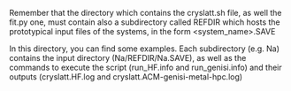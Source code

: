 Remember that the directory which contains the cryslatt.sh file, as well the fit.py one, must contain also a subdirectory called REFDIR which hosts the prototypical input files of the systems, in the form <system_name>.SAVE

In this directory, you can find some examples. Each subdirectory (e.g. Na) contains the input directory (Na/REFDIR/Na.SAVE), as well as the commands to execute the script (run_HF.info and run_genisi.info) and their outputs (cryslatt.HF.log and cryslatt.ACM-genisi-metal-hpc.log)
